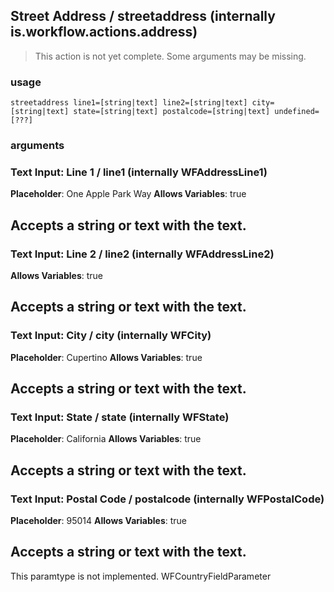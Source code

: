 
## Street Address / streetaddress (internally is.workflow.actions.address)

> This action is not yet complete. Some arguments may be missing.


### usage
`streetaddress line1=[string|text] line2=[string|text] city=[string|text] state=[string|text] postalcode=[string|text] undefined=[???]`

### arguments
### Text Input: Line 1 / line1 (internally WFAddressLine1)
**Placeholder**: One Apple Park Way
**Allows Variables**: true


Accepts a string 
or text
with the text.
---
### Text Input: Line 2 / line2 (internally WFAddressLine2)
**Allows Variables**: true


Accepts a string 
or text
with the text.
---
### Text Input: City / city (internally WFCity)
**Placeholder**: Cupertino
**Allows Variables**: true


Accepts a string 
or text
with the text.
---
### Text Input: State / state (internally WFState)
**Placeholder**: California
**Allows Variables**: true


Accepts a string 
or text
with the text.
---
### Text Input: Postal Code / postalcode (internally WFPostalCode)
**Placeholder**: 95014
**Allows Variables**: true


Accepts a string 
or text
with the text.
---
This paramtype is not implemented. WFCountryFieldParameter
